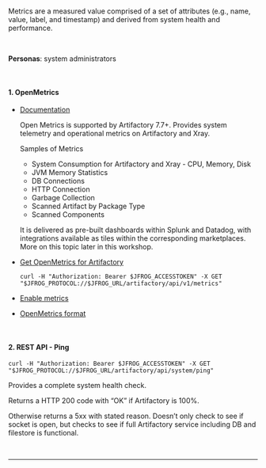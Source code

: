 
<br/>

Metrics are a measured value comprised of a set of attributes (e.g., name, value, label, and timestamp) and derived from system health and performance.

<br/>

**Personas**: system administrators

<br/>

#### 1. OpenMetrics

- [Documentation](https://www.jfrog.com/confluence/display/JFROG/Open+Metrics)  
  
  Open Metrics is supported by Artifactory 7.7+. Provides system telemetry and operational metrics on Artifactory and Xray.

  Samples of Metrics  
  - System Consumption for Artifactory and Xray - CPU, Memory, Disk  
  - JVM Memory Statistics
  - DB Connections 
  - HTTP Connection
  - Garbage Collection 
  - Scanned Artifact by Package Type
  - Scanned Components
  
  It is delivered as pre-built dashboards within Splunk and Datadog, with integrations available as tiles within the corresponding marketplaces. More on this topic later in this workshop.

- [Get OpenMetrics for Artifactory](https://www.jfrog.com/confluence/display/JFROG/Artifactory+REST+API#ArtifactoryRESTAPI-GettheOpenMetricsforArtifactory)

  ```execute-2
  curl -H "Authorization: Bearer $JFROG_ACCESSTOKEN" -X GET "$JFROG_PROTOCOL://$JFROG_URL/artifactory/api/v1/metrics"
  ```

- [Enable metrics](https://www.jfrog.com/confluence/display/JFROG/Dashboard?utm_source=platform&utm_content=wiki#Dashboard-EnablingTrends)

- [OpenMetrics format](https://prometheus.io/docs/instrumenting/exposition_formats/#text-based-format)

<br/> 


#### 2. REST API - Ping

  ```execute-2
  curl -H "Authorization: Bearer $JFROG_ACCESSTOKEN" -X GET "$JFROG_PROTOCOL://$JFROG_URL/artifactory/api/system/ping"
  ```

  Provides a complete system health check.  

  Returns a HTTP 200 code with “OK” if Artifactory is 100%. 
  
  Otherwise returns a 5xx with stated reason. Doesn’t only check to see if socket is open, but checks to see if full Artifactory service including DB and filestore is functional. 


<br/> 


---

